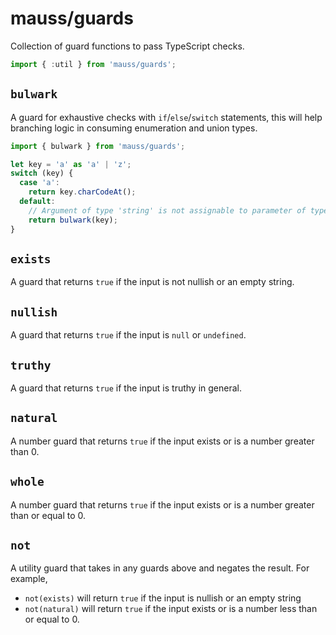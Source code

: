 # mauss/guards

Collection of guard functions to pass TypeScript checks.

```js
import { :util } from 'mauss/guards';
```

## `bulwark`

A guard for exhaustive checks with `if`/`else`/`switch` statements, this will help branching logic in consuming enumeration and union types.

```typescript
import { bulwark } from 'mauss/guards';

let key = 'a' as 'a' | 'z';
switch (key) {
  case 'a':
	return key.charCodeAt();
  default:
	// Argument of type 'string' is not assignable to parameter of type 'never'.
	return bulwark(key); 
}
```

## `exists`

A guard that returns `true` if the input is not nullish or an empty string.

## `nullish`

A guard that returns `true` if the input is `null` or `undefined`.

## `truthy`

A guard that returns `true` if the input is truthy in general.

## `natural`

A number guard that returns `true` if the input exists or is a number greater than 0.

## `whole`

A number guard that returns `true` if the input exists or is a number greater than or equal to 0.

## `not`

A utility guard that takes in any guards above and negates the result. For example,

- `not(exists)` will return `true` if the input is nullish or an empty string
- `not(natural)` will return `true` if the input exists or is a number less than or equal to 0.
